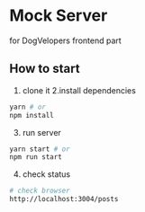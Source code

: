 # Mock Server

for DogVelopers frontend part

## How to start

1. clone it
   2.install dependencies

```bash
yarn # or
npm install
```

3. run server

```bash
yarn start # or
npm run start
```

4. check status

```bash
# check browser
http://localhost:3004/posts
```
